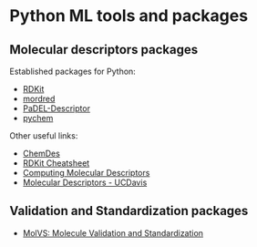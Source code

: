 # Python ML tools and packages

## Molecular descriptors packages

Established packages for Python:

- [RDKit](https://www.rdkit.org/docs/GettingStartedInPython.html#list-of-available-descriptors)
- [mordred](https://github.com/mordred-descriptor/mordred)
- [PaDEL-Descriptor](http://www.yapcwsoft.com/dd/padeldescriptor/)
- [pychem](https://code.google.com/archive/p/pychem/downloads)


Other useful links:

- [ChemDes](http://www.scbdd.com/chemdes/)
- [RDKit Cheatsheet](https://xinhaoli74.github.io/posts/2020/04/RDKit-Cheatsheet/)
- [Computing Molecular Descriptors](https://drzinph.com/computing-molecular-descriptors-intro/?preview=true&_thumbnail_id=206)
- [Molecular Descriptors - UCDavis](https://fiehnlab.ucdavis.edu/staff/kind/chemoinformatics/concepts/descriptors)


## Validation and Standardization packages

- [MolVS: Molecule Validation and Standardization](https://molvs.readthedocs.io/en/latest/)
